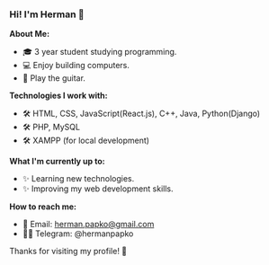 ### Hi! I'm Herman 👋

**About Me:**
- 🎓 3 year student studying programming.
- 💻 Enjoy building computers.
- 🎸 Play the guitar.

**Technologies I work with:**
- 🛠️ HTML, CSS, JavaScript(React.js), C++, Java, Python(Django)
- 🛠️ PHP, MySQL
- 🛠️ XAMPP (for local development)

**What I'm currently up to:**
- ✨ Learning new technologies.
- ✨ Improving my web development skills.

**How to reach me:**
- 📧 Email: herman.papko@gmail.com
- 👨‍💻 Telegram: @hermanpapko

Thanks for visiting my profile! 🌟

